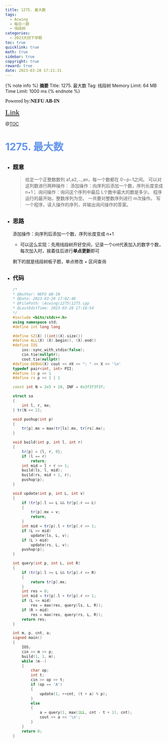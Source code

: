 ```yaml
---
title: 1275. 最大数
tags:
  - Acwing
  - 每日一题
  - 线段树
categories:
  - 2023大四下学期
toc: true
quicklink: true
math: true
sidebar: true
copyright: true
reward: true
date: 2023-03-28 17:21:31
---
```



{% note info %}
**摘要**
Title: 1275. 最大数
Tag: 线段树
Memory Limit: 64 MB
Time Limit: 1000 ms
{% endnote %}
<!-- more -->

<font size=3 face=楷体>Powered by:**NEFU AB-IN**</font>

<font color=#FFA500 size=5 face=楷体>[Link](https://www.acwing.com/problem/content/1277/)</font>

@[TOC](文章目录)

# <font color=#6495ED size=6>1275. 最大数</font>

* ## <font size=4 face=粗体>题意</font>

  >给定一个正整数数列 a1,a2,…,an，每一个数都在 0∼p−1之间。
  >可以对这列数进行两种操作：
  >添加操作：向序列后添加一个数，序列长度变成 n+1；
  >询问操作：询问这个序列中最后 L个数中最大的数是多少。
  >程序运行的最开始，整数序列为空。
  >一共要对整数序列进行 m次操作。
  >写一个程序，读入操作的序列，并输出询问操作的答案。

* ## <font size=4 face=粗体>思路</font>

  添加操作：向序列后添加一个数，序列长度变成 n+1
  * 可以这么实现：先用线段树开好空间，记录一个cnt代表加入的数字个数，每次加入时，挨着往后进行**单点更新**即可

  剩下的就是线段树板子题，单点修改 + 区间查询

* ## <font size=4 face=粗体>代码</font>

  ```cpp
  /*
  * @Author: NEFU AB-IN
  * @Date: 2023-03-28 17:02:48
  * @FilePath: \Acwing\1275\1275.cpp
  * @LastEditTime: 2023-03-28 17:18:54
  */
  #include <bits/stdc++.h>
  using namespace std;
  #define int long long

  #define SZ(X) ((int)(X).size())
  #define ALL(X) (X).begin(), (X).end()
  #define IOS                                                                                                            \
      ios::sync_with_stdio(false);                                                                                       \
      cin.tie(nullptr);                                                                                                  \
      cout.tie(nullptr)
  #define DEBUG(X) cout << #X << ": " << X << '\n'
  typedef pair<int, int> PII;
  #define ls p << 1
  #define rs p << 1 | 1

  const int N = 2e5 + 10, INF = 0x3f3f3f3f;

  struct sa
  {
      int l, r, mx;
  } tr[N << 2];

  void pushup(int p)
  {
      tr[p].mx = max(tr[ls].mx, tr[rs].mx);
  }

  void build(int p, int l, int r)
  {
      tr[p] = {l, r, 0};
      if (l == r)
          return;
      int mid = l + r >> 1;
      build(ls, l, mid);
      build(rs, mid + 1, r);
      pushup(p);
  }

  void update(int p, int L, int v)
  {
      if (tr[p].l == L && tr[p].r == L)
      {
          tr[p].mx = v;
          return;
      }
      int mid = tr[p].l + tr[p].r >> 1;
      if (L <= mid)
          update(ls, L, v);
      if (L > mid)
          update(rs, L, v);
      pushup(p);
  }

  int query(int p, int L, int R)
  {
      if (tr[p].l >= L && tr[p].r <= R)
      {
          return tr[p].mx;
      }
      int res = 0;
      int mid = tr[p].l + tr[p].r >> 1;
      if (L <= mid)
          res = max(res, query(ls, L, R));
      if (R > mid)
          res = max(res, query(rs, L, R));
      return res;
  }

  int m, p, cnt, a;
  signed main()
  {
      IOS;
      cin >> m >> p;
      build(1, 1, m);
      while (m--)
      {
          char op;
          int t;
          cin >> op >> t;
          if (op == 'A')
          {
              update(1, ++cnt, (t + a) % p);
          }
          else
          {
              a = query(1, max(1LL, cnt - t + 1), cnt);
              cout << a << '\n';
          }
      }
      return 0;
  }
  ```